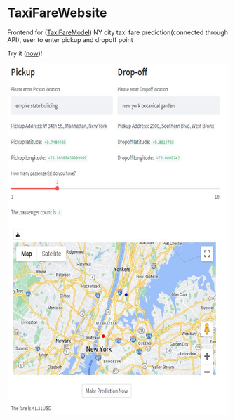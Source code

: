# TaxiFareWebsite
Frontend for ([TaxiFareModel](https://github.com/Chewgithub/TaxiFareModel)) NY city taxi fare prediction(connected through API), user to enter pickup and dropoff point

Try it ([now](https://chewtaxifarepredict.herokuapp.com/))!
<td align="center"><img src="https://github.com/Chewgithub/TaxiFareModel/blob/master/taxifarefrontend.JPG" width="700px" height="800px"></td>
